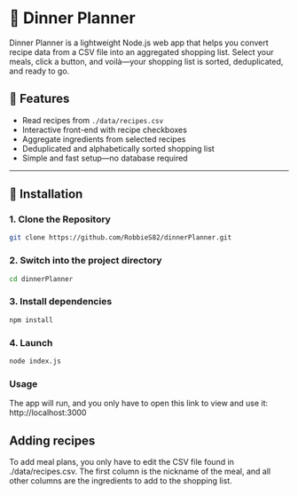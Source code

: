 # 🥘 Dinner Planner

Dinner Planner is a lightweight Node.js web app that helps you convert recipe data from a CSV file into an aggregated shopping list. Select your meals, click a button, and voilà—your shopping list is sorted, deduplicated, and ready to go.

## 📁 Features

- Read recipes from `./data/recipes.csv`
- Interactive front-end with recipe checkboxes
- Aggregate ingredients from selected recipes
- Deduplicated and alphabetically sorted shopping list
- Simple and fast setup—no database required

---

## 🚀 Installation

### 1. Clone the Repository

```bash
git clone https://github.com/RobbieS82/dinnerPlanner.git
```

### 2. Switch into the project directory

```bash 
cd dinnerPlanner
```

### 3. Install dependencies

```bash 
npm install
```

### 4. Launch

```bash 
node index.js
```

### Usage

The app will run, and you only have to open this link to view and use it: http://localhost:3000 

## Adding recipes

To add meal plans, you only have to edit the CSV file found in ./data/recipes.csv. The first 
column is the nickname of the meal, and all other columns are the ingredients to add to the shopping list.